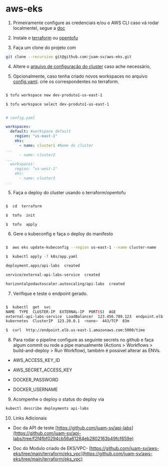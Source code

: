 
# aws-eks

1. Primeiramente configure as credenciais e/ou o AWS CLI caso vá rodar localmentel, segue a [doc](https://docs.aws.amazon.com/cli/latest/userguide/cli-chap-configure.html)

2. Instale o [terraform](https://developer.hashicorp.com/terraform/tutorials/aws-get-started/install-cli) ou [opentofu](https://opentofu.org/docs/intro/install/)
3. Faça um clone do projeto com 
```bash
git clone --recursive git@github.com:juam-sv/aws-eks.git
```

4. Altere o [arquivo de configuração do cluster](https://github.com/juam-sv/aws-eks/blob/main/terraform/config.yaml) caso ache necessário,

5. Opcionalmente, caso tenha criado novos workspaces no arquivo [config.yaml](https://github.com/juam-sv/aws-eks/blob/main/terraform/config.yaml). crie os correspondentes no terraform.

```bash

$ tofu workspace new dev-produto1-us-east-1

$ tofu workspace select dev-produto1-us-east-1

```

```yaml

# config.yaml

workspaces:
  default: #workspace default
    region: "us-east-1"
    eks:
      - name: cluster1 #Nome do cluster
...
      - name: cluster2
...
  workspace1:
    region: "us-west-1"
    eks:
      - name: cluster3
...

```

5. Faça o deploy do cluster usando o terraform/opentofu

```bash

$  cd  terraform

$  tofu  init

$  tofu  apply

```

6. Gere o kubeconfig e faça o deploy do manifesto

```bash

$  aws eks update-kubeconfig --region us-east-1 --name cluster-name

$  kubectl apply -f k8s/app.yaml

deployment.apps/api-labs  created

service/external-api-labs-service  created

horizontalpodautoscaler.autoscaling/api-labs  created

```

7. Verifique e teste o endpoint gerado.

```bash

$  kubectl  get  svc
NAME  TYPE  CLUSTER-IP  EXTERNAL-IP  PORT(S)  AGE
external-api-labs-service  LoadBalancer  123.456.789.123  endpoint.elb.us-east-1.amazonaws.com  5000:30808/TCP  69m
kubernetes  ClusterIP  123.20.0.1  <none>  443/TCP  83m

$  curl  http://endpoint.elb.us-east-1.amazonaws.com:5000/time
```

8. Para rodar o pipeline configure as seguinte secrets no github e faça algum commit ou rode a pipe manualmente (Actions > Workflows > build-and-deploy > Run Workflow), também é possivel alterar as ENVs.

- AWS_ACCESS_KEY_ID

- AWS_SECRET_ACCESS_KEY

- DOCKER_PASSWORD

- DOCKER_USERNAME

9. Acompenhe o deploy o status do deploy via
```bash
kubectl describe deployments api-labs
```

10. Links Adicionais

- Doc da API de teste [https://github.com/juam-sv/api-labs](https://github.com/juam-sv/api-labs/tree/f2f4fbf0294cb56a61284eb2802163b49fcf659e)

- Doc do Modulo criado de EKS/VPC- [https://github.com/juam-sv/aws-eks/tree/main/terraform/eks_vpc](https://github.com/juam-sv/aws-eks/tree/main/terraform/eks_vpc)